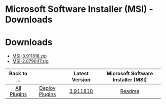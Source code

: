 
Microsoft Software Installer (MSI) - Downloads
==============================================

# Downloads

- [MSI-3.911818.zip](https://raw.githubusercontent.com/UrbanCode/IBM-UCD-PLUGINS/main/files/MSI/MSI-3.911818.zip)
- [MSI-2.879047.zip](https://raw.githubusercontent.com/UrbanCode/IBM-UCD-PLUGINS/main/files/MSI/MSI-2.879047.zip)

|Back to ...||Latest Version|Microsoft Software Installer (MSI) |
| :---: | :---: | :---: | :---: |
|[All Plugins](../../index.md)|[Deploy Plugins](../README.md)|[3.911818](https://raw.githubusercontent.com/UrbanCode/IBM-UCD-PLUGINS/main/files/MSI/MSI-3.911818.zip)|[Readme](README.md)|
